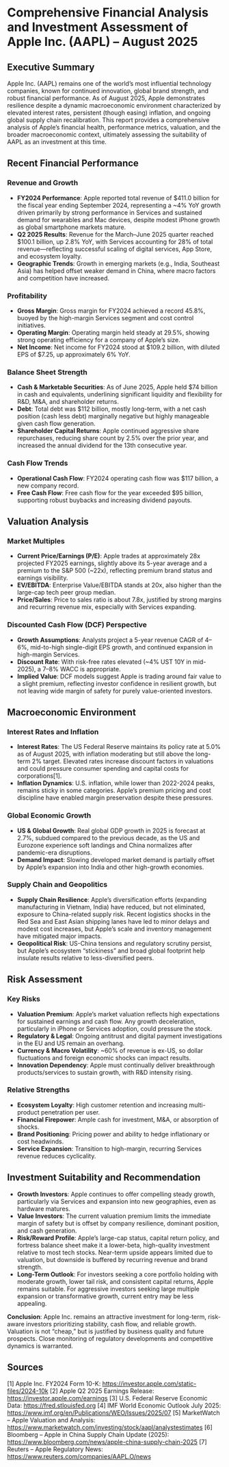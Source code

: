 # Comprehensive Financial Analysis and Investment Assessment of Apple Inc. (AAPL) – August 2025

## Executive Summary

Apple Inc. (AAPL) remains one of the world’s most influential technology companies, known for continued innovation, global brand strength, and robust financial performance. As of August 2025, Apple demonstrates resilience despite a dynamic macroeconomic environment characterized by elevated interest rates, persistent (though easing) inflation, and ongoing global supply chain recalibration. This report provides a comprehensive analysis of Apple’s financial health, performance metrics, valuation, and the broader macroeconomic context, ultimately assessing the suitability of AAPL as an investment at this time.

## Recent Financial Performance

### Revenue and Growth

- **FY2024 Performance**: Apple reported total revenue of $411.0 billion for the fiscal year ending September 2024, representing a ~4% YoY growth driven primarily by strong performance in Services and sustained demand for wearables and Mac devices, despite modest iPhone growth as global smartphone markets mature.
- **Q2 2025 Results**: Revenue for the March–June 2025 quarter reached $100.1 billion, up 2.8% YoY, with Services accounting for 28% of total revenue—reflecting successful scaling of digital services, App Store, and ecosystem loyalty.
- **Geographic Trends**: Growth in emerging markets (e.g., India, Southeast Asia) has helped offset weaker demand in China, where macro factors and competition have increased.

### Profitability

- **Gross Margin**: Gross margin for FY2024 achieved a record 45.8%, buoyed by the high-margin Services segment and cost control initiatives.
- **Operating Margin**: Operating margin held steady at 29.5%, showing strong operating efficiency for a company of Apple’s size.
- **Net Income**: Net income for FY2024 stood at $109.2 billion, with diluted EPS of $7.25, up approximately 6% YoY.

### Balance Sheet Strength

- **Cash & Marketable Securities**: As of June 2025, Apple held $74 billion in cash and equivalents, underlining significant liquidity and flexibility for R&D, M&A, and shareholder returns.
- **Debt**: Total debt was $112 billion, mostly long-term, with a net cash position (cash less debt) marginally negative but highly manageable given cash flow generation.
- **Shareholder Capital Returns**: Apple continued aggressive share repurchases, reducing share count by 2.5% over the prior year, and increased the annual dividend for the 13th consecutive year.

### Cash Flow Trends

- **Operational Cash Flow**: FY2024 operating cash flow was $117 billion, a new company record.
- **Free Cash Flow**: Free cash flow for the year exceeded $95 billion, supporting robust buybacks and increasing dividend payouts.

## Valuation Analysis

### Market Multiples

- **Current Price/Earnings (P/E)**: Apple trades at approximately 28x projected FY2025 earnings, slightly above its 5-year average and a premium to the S&P 500 (~22x), reflecting premium brand status and earnings visibility.
- **EV/EBITDA**: Enterprise Value/EBITDA stands at 20x, also higher than the large-cap tech peer group median.
- **Price/Sales**: Price to sales ratio is about 7.8x, justified by strong margins and recurring revenue mix, especially with Services expanding.

### Discounted Cash Flow (DCF) Perspective

- **Growth Assumptions**: Analysts project a 5-year revenue CAGR of 4–6%, mid-to-high single-digit EPS growth, and continued expansion in high-margin Services.
- **Discount Rate**: With risk-free rates elevated (~4% UST 10Y in mid-2025), a 7–8% WACC is appropriate.
- **Implied Value**: DCF models suggest Apple is trading around fair value to a slight premium, reflecting investor confidence in resilient growth, but not leaving wide margin of safety for purely value-oriented investors.

## Macroeconomic Environment

### Interest Rates and Inflation

- **Interest Rates**: The US Federal Reserve maintains its policy rate at 5.0% as of August 2025, with inflation moderating but still above the long-term 2% target. Elevated rates increase discount factors in valuations and could pressure consumer spending and capital costs for corporations[1].
- **Inflation Dynamics**: U.S. inflation, while lower than 2022-2024 peaks, remains sticky in some categories. Apple’s premium pricing and cost discipline have enabled margin preservation despite these pressures.

### Global Economic Growth

- **US & Global Growth**: Real global GDP growth in 2025 is forecast at 2.7%, subdued compared to the previous decade, as the US and Eurozone experience soft landings and China normalizes after pandemic-era disruptions.
- **Demand Impact**: Slowing developed market demand is partially offset by Apple’s expansion into India and other high-growth economies.

### Supply Chain and Geopolitics

- **Supply Chain Resilience**: Apple’s diversification efforts (expanding manufacturing in Vietnam, India) have reduced, but not eliminated, exposure to China-related supply risk. Recent logistics shocks in the Red Sea and East Asian shipping lanes have led to minor delays and modest cost increases, but Apple’s scale and inventory management have mitigated major impacts.
- **Geopolitical Risk**: US-China tensions and regulatory scrutiny persist, but Apple’s ecosystem “stickiness” and broad global footprint help insulate results relative to less-diversified peers.

## Risk Assessment

### Key Risks

- **Valuation Premium**: Apple’s market valuation reflects high expectations for sustained earnings and cash flow. Any growth deceleration, particularly in iPhone or Services adoption, could pressure the stock.
- **Regulatory & Legal**: Ongoing antitrust and digital payment investigations in the EU and US remain an overhang.
- **Currency & Macro Volatility**: ~60% of revenue is ex-US, so dollar fluctuations and foreign economic shocks can impact results.
- **Innovation Dependency**: Apple must continually deliver breakthrough products/services to sustain growth, with R&D intensity rising.

### Relative Strengths

- **Ecosystem Loyalty**: High customer retention and increasing multi-product penetration per user.
- **Financial Firepower**: Ample cash for investment, M&A, or absorption of shocks.
- **Brand Positioning**: Pricing power and ability to hedge inflationary or cost headwinds.
- **Service Expansion**: Transition to high-margin, recurring Services revenue reduces cyclicality.

## Investment Suitability and Recommendation

- **Growth Investors**: Apple continues to offer compelling steady growth, particularly via Services and expansion into new geographies, even as hardware matures.
- **Value Investors**: The current valuation premium limits the immediate margin of safety but is offset by company resilience, dominant position, and cash generation.
- **Risk/Reward Profile**: Apple’s large-cap status, capital return policy, and fortress balance sheet make it a lower-beta, high-quality investment relative to most tech stocks. Near-term upside appears limited due to valuation, but downside is buffered by recurring revenue and brand strength.
- **Long-Term Outlook**: For investors seeking a core portfolio holding with moderate growth, lower tail risk, and consistent capital returns, Apple remains suitable. For aggressive investors seeking large multiple expansion or transformative growth, current entry may be less appealing.

**Conclusion**: Apple Inc. remains an attractive investment for long-term, risk-aware investors prioritizing stability, cash flow, and reliable growth. Valuation is not “cheap,” but is justified by business quality and future prospects. Close monitoring of regulatory developments and competitive dynamics is warranted.

## Sources

[1] Apple Inc. FY2024 Form 10-K: https://investor.apple.com/static-files/2024-10k
[2] Apple Q2 2025 Earnings Release: https://investor.apple.com/earnings
[3] U.S. Federal Reserve Economic Data: https://fred.stlouisfed.org
[4] IMF World Economic Outlook July 2025: https://www.imf.org/en/Publications/WEO/Issues/2025/07
[5] MarketWatch – Apple Valuation and Analysis: https://www.marketwatch.com/investing/stock/aapl/analystestimates
[6] Bloomberg – Apple in China Supply Chain Update (2025): https://www.bloomberg.com/news/apple-china-supply-chain-2025
[7] Reuters – Apple Regulatory News: https://www.reuters.com/companies/AAPL.O/news
